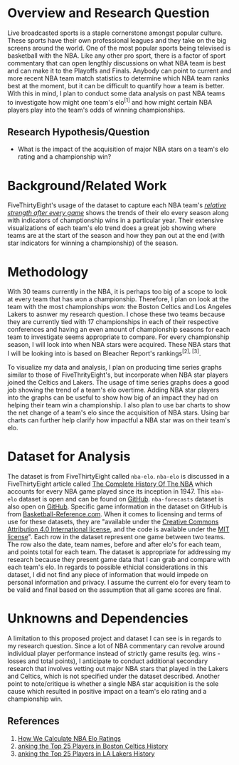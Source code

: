 # Overview and Research Question
Live broadcasted sports is a staple cornerstone amongst popular culture. These sports have their own professional leagues and they take on the big screens around the world.
One of the most popular sports being televised is basketball with the NBA. Like any other pro sport, there is a factor of sport commentary that can open lengthly discussions on
what NBA team is best and can make it to the Playoffs and Finals. Anybody can point to current and more recent NBA team match statistics to determine which NBA team ranks best at the moment, but it can be difficult to quantify how a team is better. With this in mind, I plan to conduct some data analysis on past NBA teams to investigate how might one team's elo<sup>[1]</sup> and how might certain NBA players play into the team's odds of winning championships.

## Research Hypothesis/Question
- What is the impact of the acquisition of major NBA stars on a team's elo rating and a championship win?

# Background/Related Work
FiveThirtyEight's usage of the dataset to capture each NBA team's [*relative strength after every game*](https://projects.fivethirtyeight.com/complete-history-of-the-nba/#warriors) shows the trends of their elo every season along with indicators of champtionship wins in a particular year. Their extensive visualizations of each team's elo trend does a great job showing where teams are at the start of the season and how they pan out at the end (with star indicators for winning a championship) of the season.

# Methodology
With 30 teams currently in the NBA, it is perhaps too big of a scope to look at every team that has won a championship. Therefore, I plan on look at the team with the most championships won: the Boston Celtics and Los Angeles Lakers to asnwer my research question. I chose these two teams because they are currently tied with 17 championships in each of their respective conferences and having an even amount of championship seasons for each team to investigate seems appropriate to compare. For every championship season, I will look into when NBA stars were acquired. These NBA stars that I will be looking into is based on Bleacher Report's rankings<sup>[2], [3]</sup>.

To visualize my data and analysis, I plan on producing time series graphs similar to those of FiveThrityEight's, but incorporate when NBA star players joined the Celtics and Lakers. The usage of time series graphs does a good job showing the trend of a team's elo overtime. Adding NBA star players into the graphs can be useful to show how big of an impact they had on helping their team win a championship. I also plan to use bar charts to show the net change of a team's elo since the acquisition of NBA stars. Using bar charts can further help clarify how impactful a NBA star was on their team's elo.

# Dataset for Analysis

The dataset is from FiveThirtyEight called `nba-elo`. `nba-elo` is discussed in a FiveThirtyEight article called [The Complete History Of The NBA](https://projects.fivethirtyeight.com/complete-history-of-the-nba/#warriors) which accounts for every NBA game played since its inception in 1947. This `nba-elo` dataset is open and can be found on [GitHub](https://github.com/fivethirtyeight/data/tree/master/nba-elo). `nba-forecasts` dataset is also open on [GitHub](https://github.com/fivethirtyeight/data/tree/master/nba-forecasts). Specific game information in the dataset on GitHub is from [Basketball-Reference.com](https://www.basketball-reference.com/). When it comes to licensing and terms of use for these datasets, they are "available under the [Creative Commons Attribution 4.0 International license](https://creativecommons.org/licenses/by/4.0/), and the code is available under the [MIT license](https://opensource.org/license/mit/)".
Each row in the dataset represent one game between two teams. The row also the date, team names, before and after elo's for each team, and points total for each team. The dataset is appropriate for addressing my research because they present game data that I can grab and compare with each team's elo. 
In regards to possible ethicial considerations in this dataset, I did not find any piece of information that would impede on personal information and privacy. I assume the current elo for every team to be valid and final based on the assumption that all game scores are final.

# Unknowns and Dependencies

A limitation to this proposed project and dataset I can see is in regards to my research question. Since a lot of NBA commentary can revolve around individual player performance instead of strictly game results (eg. wins - losses and total points), I anticipate to conduct additional secondary research that involves vetting out major NBA stars that played in the Lakers and Celtics, which is not specified under the dataset described. Another point to note/critique is whether a single NBA star acquisition is the sole cause which resulted in positive impact on a team's elo rating and a championship win.

## References
1. [How We Calculate NBA Elo Ratings](https://fivethirtyeight.com/features/how-we-calculate-nba-elo-ratings/)
2. [anking the Top 25 Players in Boston Celtics History](https://bleacherreport.com/articles/1723418-ranking-the-top-25-players-in-boston-celtics-history)
3. [anking the Top 25 Players in LA Lakers History](https://bleacherreport.com/articles/1722087-ranking-the-top-25-players-in-la-lakers-history)